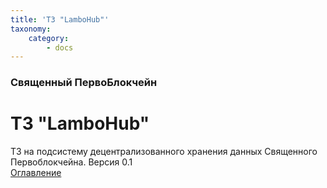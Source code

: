 ```yaml
---
title: 'ТЗ "LamboHub"'
taxonomy:
    category:
        - docs
---
```


### Священный ПервоБлокчейн
# ТЗ "LamboHub"
ТЗ на подсистему децентрализованного хранения данных Священного Первоблокчейна. Версия 0.1  
[Оглавление](oglavlenie)
